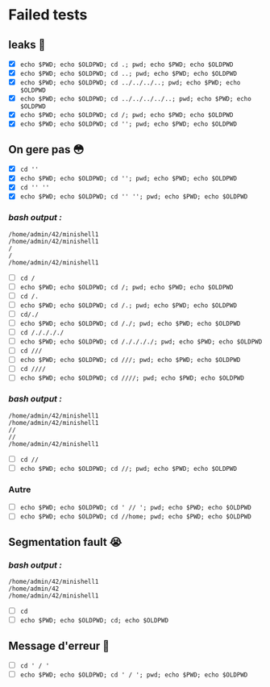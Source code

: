 # Failed tests

## leaks 🤬

- [x] ```echo $PWD; echo $OLDPWD; cd .; pwd; echo $PWD; echo $OLDPWD```
- [x] ```echo $PWD; echo $OLDPWD; cd ..; pwd; echo $PWD; echo $OLDPWD```
- [x] ```echo $PWD; echo $OLDPWD; cd ../../../..; pwd; echo $PWD; echo $OLDPWD```
- [x] ```echo $PWD; echo $OLDPWD; cd ../../../../..; pwd; echo $PWD; echo $OLDPWD```
- [x] ```echo $PWD; echo $OLDPWD; cd /; pwd; echo $PWD; echo $OLDPWD```
- [x] ```echo $PWD; echo $OLDPWD; cd ''; pwd; echo $PWD; echo $OLDPWD```

## On gere pas 😳

- [x] ```cd ''```
- [x] ```echo $PWD; echo $OLDPWD; cd ''; pwd; echo $PWD; echo $OLDPWD```
- [x] ```cd '' ''```
- [x] ```echo $PWD; echo $OLDPWD; cd '' ''; pwd; echo $PWD; echo $OLDPWD```

### ***bash output :***
```
/home/admin/42/minishell1
/home/admin/42/minishell1
/
/
/home/admin/42/minishell1
```
- [ ] ```cd /```
- [ ] ```echo $PWD; echo $OLDPWD; cd /; pwd; echo $PWD; echo $OLDPWD```
- [ ] ```cd /.```
- [ ] ```echo $PWD; echo $OLDPWD; cd /.; pwd; echo $PWD; echo $OLDPWD```
- [ ] ```cd/./```
- [ ] ```echo $PWD; echo $OLDPWD; cd /./; pwd; echo $PWD; echo $OLDPWD```
- [ ] ```cd /././././```
- [ ] ```echo $PWD; echo $OLDPWD; cd /././././; pwd; echo $PWD; echo $OLDPWD```
- [ ] ```cd ///```
- [ ] ```echo $PWD; echo $OLDPWD; cd ///; pwd; echo $PWD; echo $OLDPWD```
- [ ] ```cd ////```
- [ ] ```echo $PWD; echo $OLDPWD; cd ////; pwd; echo $PWD; echo $OLDPWD```

### ***bash output :***
```
/home/admin/42/minishell1
/home/admin/42/minishell1
//
//
/home/admin/42/minishell1
```
- [ ] ```cd //```
- [ ] ```echo $PWD; echo $OLDPWD; cd //; pwd; echo $PWD; echo $OLDPWD```

### Autre

- [ ] ```echo $PWD; echo $OLDPWD; cd ' // '; pwd; echo $PWD; echo $OLDPWD```
- [ ] ```echo $PWD; echo $OLDPWD; cd //home; pwd; echo $PWD; echo $OLDPWD```

## Segmentation fault 😭

### ***bash output :***
```
/home/admin/42/minishell1
/home/admin/42
/home/admin/42/minishell1
```
- [ ] ```cd```
- [ ] ```echo $PWD; echo $OLDPWD; cd; echo $OLDPWD```

## Message d'erreur 🧐

- [ ] ```cd ' / '```
- [ ] ```echo $PWD; echo $OLDPWD; cd ' / '; pwd; echo $PWD; echo $OLDPWD ```